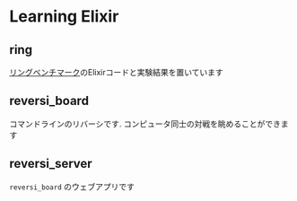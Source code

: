# Learning Elixir

## ring

[リングベンチマーク](http://rainyday.blog.so-net.ne.jp/2007-05-20)のElixirコードと実験結果を置いています

## reversi_board

コマンドラインのリバーシです. コンピュータ同士の対戦を眺めることができます

## reversi_server

`reversi_board` のウェブアプリです

